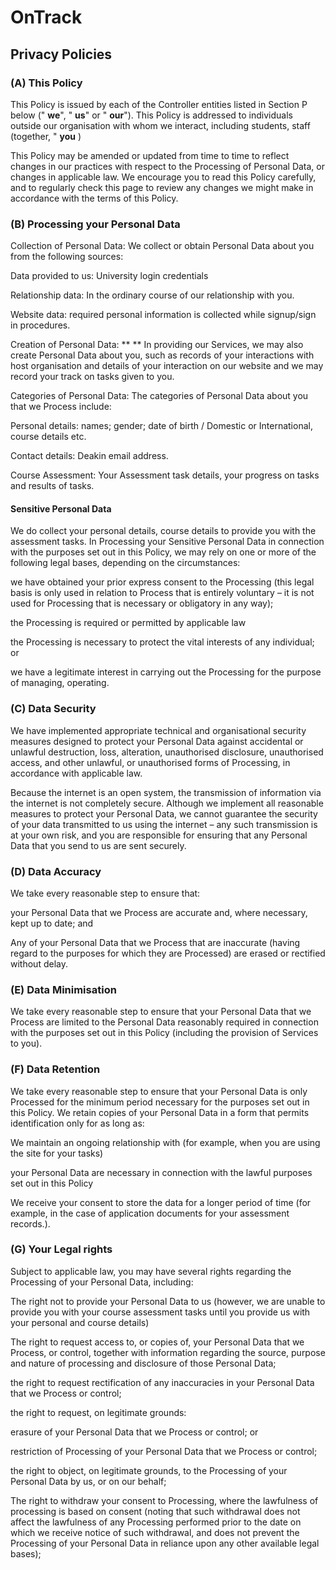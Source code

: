 # **OnTrack**

## **Privacy Policies**

### **(A) This Policy**

This Policy is issued by each of the Controller entities listed in Section P below (" **we**", "
**us**" or " **our**"). This Policy is addressed to individuals outside our organisation with whom
we interact, including students, staff (together, " **you** )

This Policy may be amended or updated from time to time to reflect changes in our practices with
respect to the Processing of Personal Data, or changes in applicable law. We encourage you to read
this Policy carefully, and to regularly check this page to review any changes we might make in
accordance with the terms of this Policy.

### **(B) Processing your Personal Data**

Collection of Personal Data: We collect or obtain Personal Data about you from the following
sources:

Data provided to us: University login credentials

Relationship data: In the ordinary course of our relationship with you.

Website data: required personal information is collected while signup/sign in procedures.

Creation of Personal Data: \*\* \*\* In providing our Services, we may also create Personal Data
about you, such as records of your interactions with host organisation and details of your
interaction on our website and we may record your track on tasks given to you.

Categories of Personal Data: The categories of Personal Data about you that we Process include:

Personal details: names; gender; date of birth / Domestic or International, course details etc.

Contact details: Deakin email address.

Course Assessment: Your Assessment task details, your progress on tasks and results of tasks.

#### **Sensitive Personal Data**

We do collect your personal details, course details to provide you with the assessment tasks. In
Processing your Sensitive Personal Data in connection with the purposes set out in this Policy, we
may rely on one or more of the following legal bases, depending on the circumstances:

we have obtained your prior express consent to the Processing (this legal basis is only used in
relation to Process that is entirely voluntary – it is not used for Processing that is necessary or
obligatory in any way);

the Processing is required or permitted by applicable law

the Processing is necessary to protect the vital interests of any individual; or

we have a legitimate interest in carrying out the Processing for the purpose of managing, operating.

### **(C) Data Security**

We have implemented appropriate technical and organisational security measures designed to protect
your Personal Data against accidental or unlawful destruction, loss, alteration, unauthorised
disclosure, unauthorised access, and other unlawful, or unauthorised forms of Processing, in
accordance with applicable law.

Because the internet is an open system, the transmission of information via the internet is not
completely secure. Although we implement all reasonable measures to protect your Personal Data, we
cannot guarantee the security of your data transmitted to us using the internet – any such
transmission is at your own risk, and you are responsible for ensuring that any Personal Data that
you send to us are sent securely.

### **(D) Data Accuracy**

We take every reasonable step to ensure that:

your Personal Data that we Process are accurate and, where necessary, kept up to date; and

Any of your Personal Data that we Process that are inaccurate (having regard to the purposes for
which they are Processed) are erased or rectified without delay.

### **(E) Data Minimisation**

We take every reasonable step to ensure that your Personal Data that we Process are limited to the
Personal Data reasonably required in connection with the purposes set out in this Policy (including
the provision of Services to you).

### **(F) Data Retention**

We take every reasonable step to ensure that your Personal Data is only Processed for the minimum
period necessary for the purposes set out in this Policy. We retain copies of your Personal Data in
a form that permits identification only for as long as:

We maintain an ongoing relationship with (for example, when you are using the site for your tasks)

your Personal Data are necessary in connection with the lawful purposes set out in this Policy

We receive your consent to store the data for a longer period of time (for example, in the case of
application documents for your assessment records.).

### **(G) Your Legal rights**

Subject to applicable law, you may have several rights regarding the Processing of your Personal
Data, including:

The right not to provide your Personal Data to us (however, we are unable to provide you with your
course assessment tasks until you provide us with your personal and course details)

The right to request access to, or copies of, your Personal Data that we Process, or control,
together with information regarding the source, purpose and nature of processing and disclosure of
those Personal Data;

the right to request rectification of any inaccuracies in your Personal Data that we Process or
control;

the right to request, on legitimate grounds:

erasure of your Personal Data that we Process or control; or

restriction of Processing of your Personal Data that we Process or control;

the right to object, on legitimate grounds, to the Processing of your Personal Data by us, or on our
behalf;

The right to withdraw your consent to Processing, where the lawfulness of processing is based on
consent (noting that such withdrawal does not affect the lawfulness of any Processing performed
prior to the date on which we receive notice of such withdrawal, and does not prevent the Processing
of your Personal Data in reliance upon any other available legal bases);
